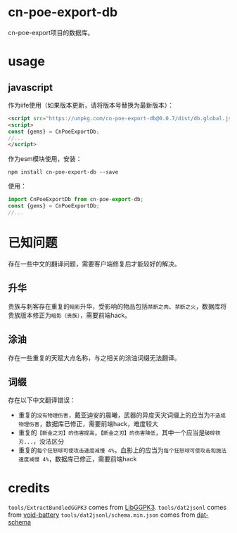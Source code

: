 # cn-poe-export-db

cn-poe-export项目的数据库。

# usage

## javascript

作为iife使用（如果版本更新，请将版本号替换为最新版本）：
```html
<script src="https://unpkg.com/cn-poe-export-db@0.0.7/dist/db.global.js"></script>
<script>
const {gems} = CnPoeExportDb;
//...
</script>
```
作为esm模块使用，安装：
```
npm install cn-poe-export-db --save
```
使用：
```js
import CnPoeExportDb from cn-poe-export-db;
const {gems} = CnPoeExportDb;
//...
```

# 已知问题

存在一些中文的翻译问题，需要客户端修复后才能较好的解决。

## 升华

贵族与刺客存在重复的`暗影`升华，受影响的物品包括`禁断之肉`、`禁断之火`，数据库将贵族版本修正为`暗影（贵族）`，需要前端hack。

## 涂油

存在一些重复的天赋大点名称，与之相关的涂油词缀无法翻译。

## 词缀

存在以下中文翻译错误：

- 重复的`没有物理伤害`，戴亚迪安的晨曦，武器的异度天灾词缀上的应当为`不造成物理伤害`，数据库已修正，需要前端hack，难度较大
- 重复的`【断金之刃】的伤害提高`，`【断金之刃】的伤害降低`，其中一个应当是`破碎铁刃...`，没法区分
- 重复的`每个狂怒球可使攻击速度减慢 4%`，血影上的应当为`每个狂怒球可使攻击和施法速度减慢 4%`，数据库已修正，需要前端hack

# credits

`tools/ExtractBundledGGPK3` comes from [LibGGPK3](https://github.com/aianlinb/LibGGPK3).
`tools/dat2jsonl` comes from [void-battery](https://github.com/afq984/void-battery)
`tools/dat2jsonl/schema.min.json` comes from [dat-schema](https://github.com/poe-tool-dev/dat-schema)